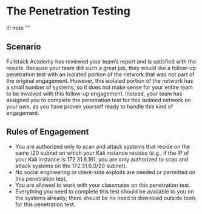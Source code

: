 # **The Penetration Testing**
!!! note ""
## Scenario


 Fullstack Academy has reviewed your team’s report and is satisfied with the results. Because your team did such a great job, they would like a follow-up penetration test with an isolated portion of the network that was not part of the original engagement. However, this isolated portion of the network has a small number of systems, so it does not make sense for your entire team to be involved with this follow-up engagement. Instead, your team has assigned you to complete the penetration test for this isolated network on your own, as you have proven yourself ready to handle this kind of engagement.

## Rules of Engagement

- You are authorized only to scan and attack systems that reside on the same /20 subnet on which your Kali instance resides (e.g., if the IP of your Kali instance is 172.31.6.161, you are only authorized to scan and attack systems on the 172.31.6.0/20 subnet).
- No social engineering or client-side exploits are needed or permitted on this penetration test.
- You are allowed to work with your classmates on this penetration test.
- Everything you need to complete this test should be available to you on the systems already; there should be no need to download outside tools for this penetration test.